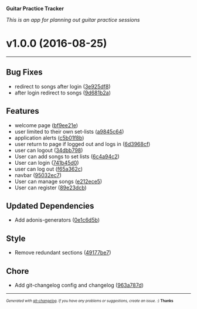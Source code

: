 __Guitar Practice Tracker__

_This is an app for planning out guitar practice sessions_

# v1.0.0  (2016-08-25)



---

## Bug Fixes

- redirect to songs after login
  ([3e925df8](https://github.com/onelastword/guitar-practice-tracker-adonis/commit/3e925df87f1dc5f48e329b7274e785ec70782c86))
- after login redirect to songs
  ([9d681b2a](https://github.com/onelastword/guitar-practice-tracker-adonis/commit/9d681b2a8904a69c072836e1131ce302ccb0d9c2))


## Features

- welcome page
  ([bf9ee21e](https://github.com/onelastword/guitar-practice-tracker-adonis/commit/bf9ee21e510e49a8683eb8fd01c8b1d64dfa5d36))
- user limited to their own set-lists
  ([a9845c64](https://github.com/onelastword/guitar-practice-tracker-adonis/commit/a9845c647120771cfb69d8e633e6c56e11b25de1))
- application alerts
  ([c5b01f8b](https://github.com/onelastword/guitar-practice-tracker-adonis/commit/c5b01f8b9621a5f282c2c1b67b256f415e2a2f80))
- user return to page if logged out and logs in
  ([6d3968cf](https://github.com/onelastword/guitar-practice-tracker-adonis/commit/6d3968cf2850a904530cbc90ec0365ecf5e3e490))
- user can logout
  ([34dbb798](https://github.com/onelastword/guitar-practice-tracker-adonis/commit/34dbb798ca36499fafed5116831c731daffb2849))
- User can add songs to set lists
  ([6c4a94c2](https://github.com/onelastword/guitar-practice-tracker-adonis/commit/6c4a94c2244212ab4baebac3cea7e9c99b88979d))
- User can login
  ([741b45d0](https://github.com/onelastword/guitar-practice-tracker-adonis/commit/741b45d07c359cbccd97182c69a10953cbd57484))
- user can log out
  ([f65a362c](https://github.com/onelastword/guitar-practice-tracker-adonis/commit/f65a362cf5eb305b08ba140c096836e9e93240f9))
- navbar
  ([95032ec7](https://github.com/onelastword/guitar-practice-tracker-adonis/commit/95032ec7dd55715fd515008e9939faf0c77fbeae))
- User can manage songs
  ([e212ece5](https://github.com/onelastword/guitar-practice-tracker-adonis/commit/e212ece5f4607b98707a23903bc11edf0c0ff2d5))
- User can register
  ([89e23dcb](https://github.com/onelastword/guitar-practice-tracker-adonis/commit/89e23dcb7dd39fbc7c28e99cea81ed9a5fb038fa))


## Updated Dependencies

- Add adonis-generators
  ([0e1c6d5b](https://github.com/onelastword/guitar-practice-tracker-adonis/commit/0e1c6d5bd83c72b91aecb7d2ec9503af4892b03c))


## Style

- Remove redundant sections
  ([49177be7](https://github.com/onelastword/guitar-practice-tracker-adonis/commit/49177be7b819fe774a711e27bc2266fdfadecd3d))


## Chore

- Add git-changelog config and changelog
  ([963a787d](https://github.com/onelastword/guitar-practice-tracker-adonis/commit/963a787da6895ba339c44313f174a62407c8a567))



---
<sub><sup>*Generated with [git-changelog](https://github.com/rafinskipg/git-changelog). If you have any problems or suggestions, create an issue.* :) **Thanks** </sub></sup>